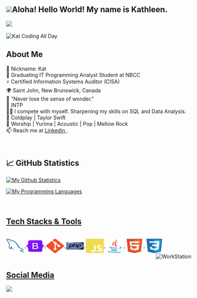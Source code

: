 ## <img height="30" src="https://camo.githubusercontent.com/e8e7b06ecf583bc040eb60e44eb5b8e0ecc5421320a92929ce21522dbc34c891/68747470733a2f2f6d656469612e67697068792e636f6d2f6d656469612f6876524a434c467a6361737252346961377a2f67697068792e676966">Aloha! Hello World! My name is Kathleen.  

![](https://visitor-badge.glitch.me/badge?page_id=kathleenjuban.kathleenjuban)



<img width="50%" src="https://miro.medium.com/max/1400/0*K2WLMTExLyida7OR.gif" alt="Kat Coding All Day">

<br/>

## About Me

:blue_heart: Nickname: Kat
<br/>🔭 Graduating IT Programming Analyst Student at NBCC
<br/> ⚡ Certified Information Systems Auditor (CISA)
<br/>🌍 Saint John, New Brunswick, Canada
<br/>🌱 "Never lose the sense of wonder."
<br/>🧱 INTP
<br/> :superhero_man: I compete with myself. Sharpening my skills on SQL and Data Analysis.
<br/> :sparkling_heart: Coldplay | Taylor Swift
<br/>🎵 Worship | Yurima | Acoustic | Pop | Mellow Rock
<br/>📫 Reach me at <a href="https://www.linkedin.com/in/kathleenjuban" alt="My Linkedin Profile"> Linkedin </a>.


<br/>

## &#x1f4c8; GitHub Statistics
<div>
  <a href="https://github.com/kathleenjuban">
  <img height="180em" src="https://github-readme-stats.vercel.app/api?username=kathleenjuban&show_icons=true&theme=dracula&include_all_commits=true&count_private=true" alt="My Github Statistics"/>

[//]: # (  <a href="https://github.com/denvercoder1/github-readme-streak-stats"><img height="145em" src="https://github-readme-streak-stats.herokuapp.com/?user=kathleenjuban&theme=dracula&hide_border=true"></a>&nbsp;)
  <img height="180em" src="https://github-readme-stats.vercel.app/api/top-langs/?username=kathleenjuban&layout=compact&langs_count=7&theme=dracula" alt="My Programming Languages"/>

</div>

<br/>

##  Tech Stacks & Tools

<div style="display: inline_block"><br>
  <img align="center" alt="MySQL" height="40" width="50" src="https://raw.githubusercontent.com/devicons/devicon/master/icons/mysql/mysql-original.svg">
  <img align="center" alt="Bootstrap" height="40" width="50" src="https://raw.githubusercontent.com/devicons/devicon/master/icons/bootstrap/bootstrap-original.svg">
  <img align="center" alt="Git" height="40" width="50" src="https://raw.githubusercontent.com/devicons/devicon/master/icons/git/git-original.svg">
  <img align="center" alt="Git" height="40" width="50" src="https://raw.githubusercontent.com/devicons/devicon/master/icons/php/php-original.svg">
  <img align="center" alt="Js" height="40" width="50" src="https://raw.githubusercontent.com/devicons/devicon/master/icons/javascript/javascript-plain.svg">
  <img align="center" alt="Java" height="40" width="50" src="https://raw.githubusercontent.com/devicons/devicon/master/icons/java/java-original.svg">
  <img align="center" alt="HTML" height="40" width="50" src="https://raw.githubusercontent.com/devicons/devicon/master/icons/html5/html5-original.svg">
  <img align="center" alt="CSS" height="40" width="50" src="https://raw.githubusercontent.com/devicons/devicon/master/icons/css3/css3-original.svg">
  <img align="right" alt="WorkStation" src="https://raw.githubusercontent.com/MicaelliMedeiros/micaellimedeiros/master/image/computer-illustration.png" height="150">
</div>
  
  <br/>

## Social Media
  
<div>
  <a href="https://www.linkedin.com/in/kathleenjuban/" target="_blank"><img src="https://img.shields.io/badge/-LinkedIn-%230077B5?style=for-the-badge&logo=linkedin&logoColor=white" target="_blank"></a>
</div>

